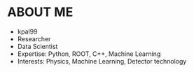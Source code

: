 # ABOUT ME

- kpal99
- Researcher
- Data Scientist
- Expertise: Python, ROOT, C++, Machine Learning
- Interests: Physics, Machine Learning, Detector technology